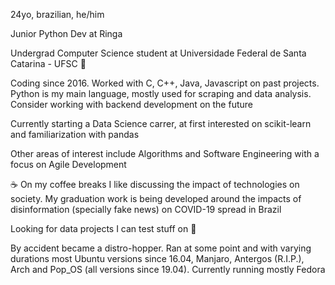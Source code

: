 24yo, brazilian, he/him

Junior Python Dev at Ringa

Undergrad Computer Science student at Universidade Federal de Santa Catarina - UFSC 🤖

Coding since 2016. Worked with C, C++, Java, Javascript on past projects. Python is my main language, mostly used for scraping and data analysis. Consider working with backend development on the future

Currently starting a Data Science carrer, at first interested on scikit-learn and familiarization with pandas

Other areas of interest include Algorithms and Software Engineering with a focus on Agile Development

☕ On my coffee breaks I like discussing the impact of technologies on society. My graduation work is being developed around the impacts of disinformation (specially fake news) on COVID-19 spread in Brazil

Looking for data projects I can test stuff on 🚀

By accident became a distro-hopper. Ran at some point and with varying durations most Ubuntu versions since 16.04, Manjaro, Antergos (R.I.P.), Arch and Pop_OS (all versions since 19.04). Currently running mostly Fedora
